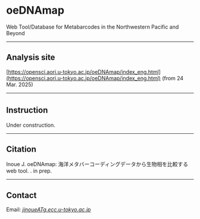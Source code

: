 # oeDNAmap
Web Tool/Database for Metabarcodes in the Northwestern Pacific and Beyond


---

## Analysis site   
[https://opensci.aori.u-tokyo.ac.jp/oeDNAmap/index_eng.html](https://opensci.aori.u-tokyo.ac.jp/oeDNAmap/index_eng.html)
(from 24 Mar. 2025)   

---
## Instruction　　　
Under construction.     

---
## Citation
Inoue J. 
oeDNAmap: 海洋メタバーコーディングデータから生物相を比較する web tool. . in prep.   

---
## Contact 
Email: [_jinoueATg.ecc.u-tokyo.ac.jp_](http://www.fish-evol.org/index_eng.html)
<br />  
